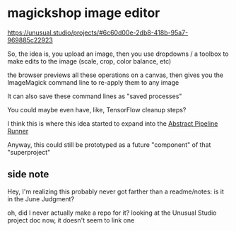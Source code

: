 # magickshop image editor

https://unusual.studio/projects/#6c60d00e-2db8-418b-95a7-969885c22923

So, the idea is, you upload an image, then you use dropdowns / a toolbox to make edits to the image (scale, crop, color balance, etc)

the browser previews all these operations on a canvas, then gives you the ImageMagick command line to re-apply them to any image

It can also save these command lines as "saved processes"

You could maybe even have, like, TensorFlow cleanup steps?

I think this is where this idea started to expand into the [Abstract Pipeline Runner](553dbec4-e828-4ce7-872b-243f36a0a2c1.md)

Anyway, this could still be prototyped as a future "component" of that "superproject"

## side note

Hey, I'm realizing this probably never got farther than a readme/notes: is it in the June Judgment?

oh, did I never actually make a repo for it? looking at the Unusual Studio project doc now, it doesn't seem to link one
